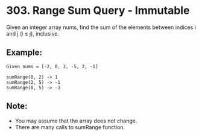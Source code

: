 # 303. Range Sum Query - Immutable

Given an integer array nums, find the sum of the elements between indices i and j (i ≤ j), inclusive.

## Example:

```
Given nums = [-2, 0, 3, -5, 2, -1]

sumRange(0, 2) -> 1
sumRange(2, 5) -> -1
sumRange(0, 5) -> -3
```

## Note:

* You may assume that the array does not change.
* There are many calls to sumRange function.